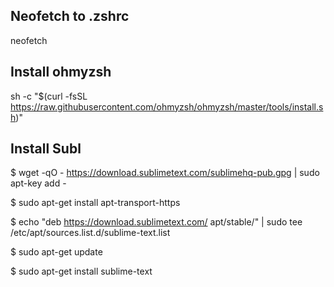 ## Neofetch to .zshrc
neofetch

## Install ohmyzsh
sh -c "$(curl -fsSL https://raw.githubusercontent.com/ohmyzsh/ohmyzsh/master/tools/install.sh)"

## Install Subl
$ wget -qO - https://download.sublimetext.com/sublimehq-pub.gpg | sudo apt-key add -

$ sudo apt-get install apt-transport-https

$ echo "deb https://download.sublimetext.com/ apt/stable/" | sudo tee /etc/apt/sources.list.d/sublime-text.list

$ sudo apt-get update

$ sudo apt-get install sublime-text
